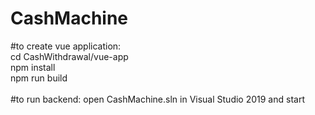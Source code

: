 # CashMachine
#to create vue application:<br/>
cd CashWithdrawal/vue-app<br/>
npm install<br/>
npm run build<br/>
<br/>
#to run backend: open CashMachine.sln in Visual Studio 2019 and start<br/>

